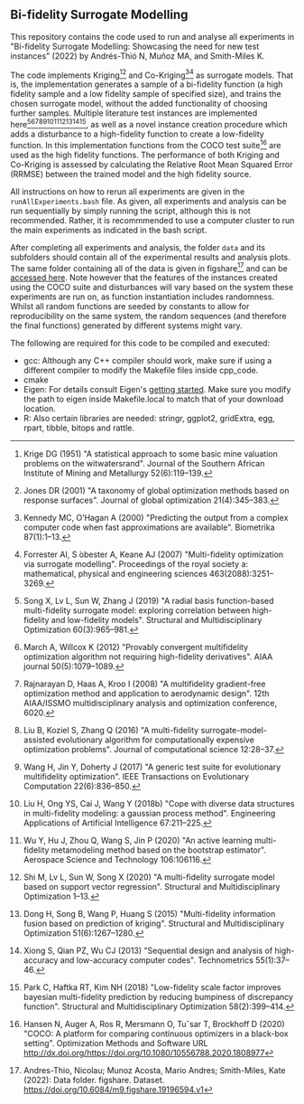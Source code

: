 ## Bi-fidelity Surrogate Modelling

This repository contains the code used to run and analyse all experiments in "Bi-fidelity Surrogate Modelling: Showcasing the need for new test instances" (2022) by Andrés-Thió N, Muñoz MA, and Smith-Miles K. 

The code implements Kriging[^1][^2] and Co-Kriging[^3][^4] as surrogate models. That is, the implementation
generates a sample of a bi-fidelity function (a high fidelity sample and a low fidelity sample of specified size), and trains the chosen surrogate model, without the added functionality of choosing further samples. Multiple literature test instances are implemented here[^6][^7][^8][^9][^10][^11][^12][^13][^14][^15][^16], as well as a novel instance creation procedure which adds a disturbance to a high-fidelity function to create a low-fidelity function. In this implementation functions from the COCO test suite[^17] are used as the high fidelity functions. The performance of both Kriging and Co-Kriging is assessed by calculating the Relative Root Mean Squared Error (RRMSE) between the trained model and the high fidelity source.

All instructions on how to rerun all experiments are given in the `runAllExperiments.bash` file. As given, all experiments and analysis can be run sequentially by simply running the script, although this is not recommended. Rather, it is recommmended to use a computer cluster to run the main experiments as indicated in the bash script.

After completing all experiments and analysis, the folder `data` and its subfolders should contain all of the experimental results and analysis plots. The same folder containing all of the data is given in figshare[^18] and can be [accessed here](https://figshare.com/projects/Bifidelity-Surrogate-Modelling_data/132887). Note however that the features of the instances created using the COCO suite and disturbances will vary based on the system these experiments are run on, as function instantiation includes randomness. Whilst all random functions are seeded by constants to allow for reproducibility on the same system, the random sequences (and therefore the final functions) generated by different systems might vary.

The following are required for this code to be compiled and executed:

- gcc: Although any C++ compiler should work, make sure if using a different compiler to modify the Makefile files inside cpp_code.
- cmake
- Eigen: For details consult Eigen's [getting started](https://eigen.tuxfamily.org/dox/GettingStarted.html). Make sure you modify the path to eigen inside Makefile.local to match that of your download location.
- R: Also certain libraries are needed: stringr, ggplot2, gridExtra, egg, rpart, tibble, bitops and rattle.



[^1]: Krige DG (1951) "A statistical approach to some basic mine valuation problems on the witwatersrand". Journal of the Southern African Institute of Mining and Metallurgy 52(6):119–139.
[^2]: Jones DR (2001) "A taxonomy of global optimization methods based on response surfaces". Journal of global optimization 21(4):345–383.
[^3]: Kennedy MC, O’Hagan A (2000) "Predicting the output from a complex computer code when fast approximations are available". Biometrika 87(1):1–13.
[^4]: Forrester AI, S ́obester A, Keane AJ (2007) "Multi-fidelity optimization via surrogate modelling". Proceedings of the royal society a: mathematical, physical and engineering sciences 463(2088):3251–3269.
[^5]: Toal DJ (2015) "Some considerations regarding the use of multi-fidelity kriging in the construction of surrogate models". Structural and Multidisciplinary Optimization 51(6):1223–1245.
[^6]: Song X, Lv L, Sun W, Zhang J (2019) "A radial basis function-based multi-fidelity surrogate model: exploring correlation between high-fidelity and low-fidelity models". Structural and Multidisciplinary Optimization 60(3):965–981.
[^7]: March A, Willcox K (2012) "Provably convergent multifidelity optimization algorithm not requiring high-fidelity derivatives". AIAA journal 50(5):1079–1089.
[^8]: Rajnarayan D, Haas A, Kroo I (2008) "A multifidelity gradient-free optimization method and application to aerodynamic design". 12th AIAA/ISSMO multidisciplinary analysis and optimization conference, 6020.
[^9]: Liu B, Koziel S, Zhang Q (2016) "A multi-fidelity surrogate-model-assisted evolutionary algorithm for computationally expensive optimization problems". Journal of computational science 12:28–37.
[^10]: Wang H, Jin Y, Doherty J (2017) "A generic test suite for evolutionary multifidelity optimization". IEEE Transactions on Evolutionary Computation 22(6):836–850.
[^11]: Liu H, Ong YS, Cai J, Wang Y (2018b) "Cope with diverse data structures in multi-fidelity modeling: a gaussian process method". Engineering Applications of Artificial Intelligence 67:211–225.
[^12]: Wu Y, Hu J, Zhou Q, Wang S, Jin P (2020) "An active learning multi-fidelity metamodeling method based on the bootstrap estimator". Aerospace Science and Technology 106:106116.
[^13]: Shi M, Lv L, Sun W, Song X (2020) "A multi-fidelity surrogate model based on support vector regression". Structural and Multidisciplinary Optimization 1–13.
[^14]: Dong H, Song B, Wang P, Huang S (2015) "Multi-fidelity information fusion based on prediction of kriging". Structural and Multidisciplinary Optimization 51(6):1267–1280.
[^15]: Xiong S, Qian PZ, Wu CJ (2013) "Sequential design and analysis of high-accuracy and low-accuracy computer codes". Technometrics 55(1):37–46.
[^16]: Park C, Haftka RT, Kim NH (2018) "Low-fidelity scale factor improves bayesian multi-fidelity prediction by reducing bumpiness of discrepancy function". Structural and Multidisciplinary Optimization 58(2):399–414.
[^17]: Hansen N, Auger A, Ros R, Mersmann O, Tuˇsar T, Brockhoff D (2020) "COCO: A platform for comparing continuous optimizers in a black-box setting". Optimization Methods and Software URL http://dx.doi.org/https://doi.org/10.1080/10556788.2020.1808977
[^18]: Andres-Thio, Nicolau; Munoz Acosta, Mario Andres; Smith-Miles, Kate (2022): Data folder. figshare. Dataset. https://doi.org/10.6084/m9.figshare.19196594.v1
